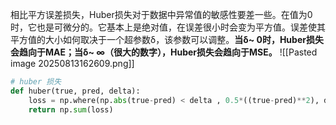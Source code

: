 相比平方误差损失，Huber损失对于数据中异常值的敏感性要差一些。在值为0时，它也是可微分的。它基本上是绝对值，在误差很小时会变为平方值。误差使其平方值的大小如何取决于一个超参数δ，该参数可以调整。**当δ~ 0时，Huber损失会趋向于MAE；当δ~ ∞（很大的数字），Huber损失会趋向于MSE。**
![[Pasted image 20250813162609.png]]
```python
# huber 损失
def huber(true, pred, delta):
    loss = np.where(np.abs(true-pred) < delta , 0.5*((true-pred)**2), delta*np.abs(true - pred) - 0.5*(delta**2))
    return np.sum(loss)

```